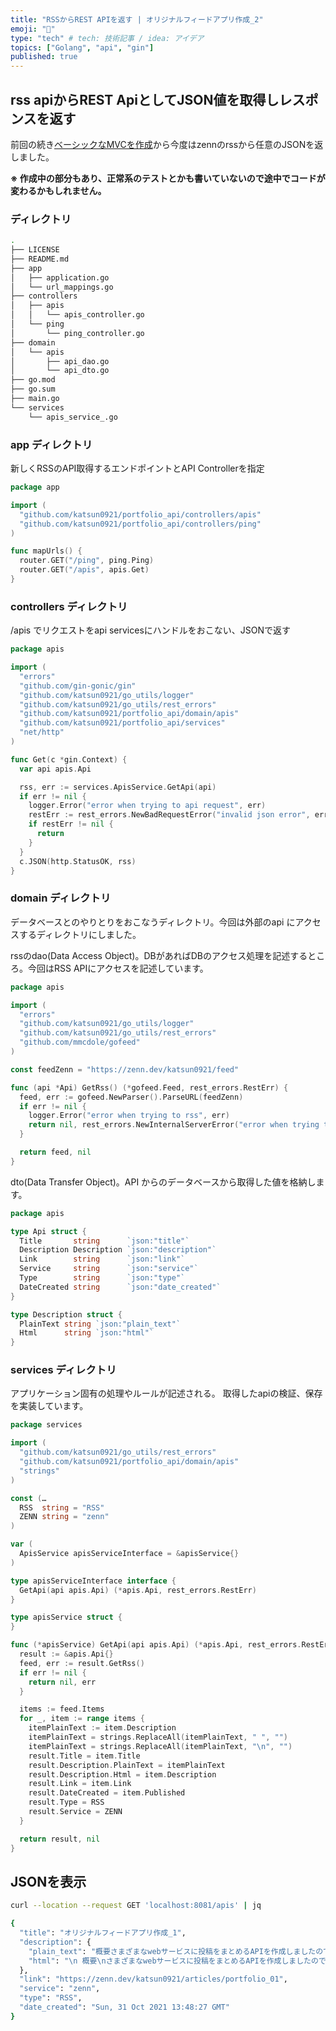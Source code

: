 ```yaml
---
title: "RSSからREST APIを返す | オリジナルフィードアプリ作成_2"
emoji: "💨"
type: "tech" # tech: 技術記事 / idea: アイデア
topics: ["Golang", "api", "gin"]
published: true
---
```


## rss apiからREST ApiとしてJSON値を取得しレスポンスを返す

前回の続き[ベーシックなMVCを作成](./portfolio_01.md)から今度はzennのrssから任意のJSONを返しました。

**※ 作成中の部分もあり、正常系のテストとかも書いていないので途中でコードが変わるかもしれません。**

### ディレクトリ

```bash
.
├── LICENSE
├── README.md
├── app
│   ├── application.go
│   └── url_mappings.go
├── controllers
│   ├── apis
│   │   └── apis_controller.go
│   └── ping
│       └── ping_controller.go
├── domain
│   └── apis
│       ├── api_dao.go
│       └── api_dto.go
├── go.mod
├── go.sum
├── main.go
└── services
    └── apis_service_.go
```

### app ディレクトリ

新しくRSSのAPI取得するエンドポイントとAPI Controllerを指定

```go:url_mappings.go
package app

import (
  "github.com/katsun0921/portfolio_api/controllers/apis"
  "github.com/katsun0921/portfolio_api/controllers/ping"
)

func mapUrls() {
  router.GET("/ping", ping.Ping)
  router.GET("/apis", apis.Get)
}
```

### controllers ディレクトリ

/apis でリクエストをapi servicesにハンドルをおこない、JSONで返す

```go:controllers/apis/apis_controller.go
package apis

import (
  "errors"
  "github.com/gin-gonic/gin"
  "github.com/katsun0921/go_utils/logger"
  "github.com/katsun0921/go_utils/rest_errors"
  "github.com/katsun0921/portfolio_api/domain/apis"
  "github.com/katsun0921/portfolio_api/services"
  "net/http"
)

func Get(c *gin.Context) {
  var api apis.Api

  rss, err := services.ApisService.GetApi(api)
  if err != nil {
    logger.Error("error when trying to api request", err)
    restErr := rest_errors.NewBadRequestError("invalid json error", errors.New("json error"))
    if restErr != nil {
      return
    }
  }
  c.JSON(http.StatusOK, rss)
}
```

### domain ディレクトリ

データベースとのやりとりをおこなうディレクトリ。今回は外部のapi にアクセスするディレクトリにしました。

rssのdao(Data Access Object)。DBがあればDBのアクセス処理を記述するところ。今回はRSS APIにアクセスを記述しています。

```go：domain/apis/api_dao.go
package apis

import (
  "errors"
  "github.com/katsun0921/go_utils/logger"
  "github.com/katsun0921/go_utils/rest_errors"
  "github.com/mmcdole/gofeed"
)

const feedZenn = "https://zenn.dev/katsun0921/feed"

func (api *Api) GetRss() (*gofeed.Feed, rest_errors.RestErr) {
  feed, err := gofeed.NewParser().ParseURL(feedZenn)
  if err != nil {
    logger.Error("error when trying to rss", err)
    return nil, rest_errors.NewInternalServerError("error when trying to get rss api", errors.New("response error"))
  }

  return feed, nil
}
```

dto(Data Transfer Object)。API からのデータベースから取得した値を格納します。

```go:domain/apis/api_dto.go
package apis

type Api struct {
  Title       string      `json:"title"`
  Description Description `json:"description"`
  Link        string      `json:"link"`
  Service     string      `json:"service"`
  Type        string      `json:"type"`
  DateCreated string      `json:"date_created"`
}

type Description struct {
  PlainText string `json:"plain_text"`
  Html      string `json:"html"`
}
```

### services ディレクトリ

アプリケーション固有の処理やルールが記述される。
取得したapiの検証、保存を実装しています。

```go:services/apis_service_.go
package services

import (
  "github.com/katsun0921/go_utils/rest_errors"
  "github.com/katsun0921/portfolio_api/domain/apis"
  "strings"
)

const (…
  RSS  string = "RSS"
  ZENN string = "zenn"
)

var (
  ApisService apisServiceInterface = &apisService{}
)

type apisServiceInterface interface {
  GetApi(api apis.Api) (*apis.Api, rest_errors.RestErr)
}

type apisService struct {
}

func (*apisService) GetApi(api apis.Api) (*apis.Api, rest_errors.RestErr) {
  result := &apis.Api{}
  feed, err := result.GetRss()
  if err != nil {
    return nil, err
  }

  items := feed.Items
  for _, item := range items {
    itemPlainText := item.Description
    itemPlainText = strings.ReplaceAll(itemPlainText, " ", "")
    itemPlainText = strings.ReplaceAll(itemPlainText, "\n", "")
    result.Title = item.Title
    result.Description.PlainText = itemPlainText
    result.Description.Html = item.Description
    result.Link = item.Link
    result.DateCreated = item.Published
    result.Type = RSS
    result.Service = ZENN
  }

  return result, nil
}

```

## JSONを表示

```bash
curl --location --request GET 'localhost:8081/apis' | jq

{
  "title": "オリジナルフィードアプリ作成_1",
  "description": {
    "plain_text": "概要さまざまなwebサービスに投稿をまとめるAPIを作成しましたので、作成過程をまとめました。簡単な自分だけのフィードアプリです。バックエンドはGolangを使用フロントエンドはNextJsを使用GolangとginGolangのWebフレームワークはginを使用しました。https://github.com/gin-gonic/ginginでRESTAPIサーバーを作成今回作成したものは、他サービスからのAPIをまとめて取得するものだったので、データの取得のみバージョンgoversion...",
    "html": "\n 概要\nさまざまなwebサービスに投稿をまとめるAPIを作成しましたので、作成過程をまとめました。\n簡単な自分だけのフィードアプリです。\n\nバックエンドはGolangを使用\nフロントエンドはNextJsを使用\n\n\n Golang とgin\nGolang のWebフレームワークはginを使用しました。\nhttps://github.com/gin-gonic/gin\n\n ginでREST APIサーバーを作成\n今回作成したものは、他サービスからのAPIをまとめて取得するものだったので、データの取得のみ\n\n バージョン\n\n      \n        \n        go version..."
  },
  "link": "https://zenn.dev/katsun0921/articles/portfolio_01",
  "service": "zenn",
  "type": "RSS",
  "date_created": "Sun, 31 Oct 2021 13:48:27 GMT"
}
```
